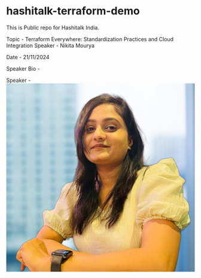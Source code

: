 # hashitalk-terraform-demo
This is Public repo for Hashitalk India.

Topic - Terraform Everywhere: Standardization Practices and Cloud Integration
Speaker - Nikita Mourya

Date - 21/11/2024

Speaker Bio - 

Speaker - ![My Photo](Nikita_Mourya_HeadshotPic.png)
